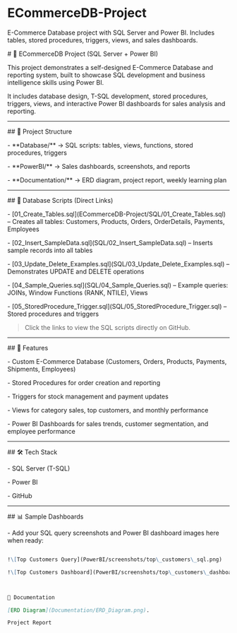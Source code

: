 # ECommerceDB-Project

E-Commerce Database project with SQL Server and Power BI. Includes tables, stored procedures, triggers, views, and sales dashboards.



\# 🛒 ECommerceDB Project (SQL Server + Power BI)



This project demonstrates a self-designed E-Commerce Database and reporting system, built to showcase SQL development and business intelligence skills using Power BI.



It includes database design, T-SQL development, stored procedures, triggers, views, and interactive Power BI dashboards for sales analysis and reporting.



---



\## 📂 Project Structure



\- \*\*Database/\*\* → SQL scripts: tables, views, functions, stored procedures, triggers  

\- \*\*PowerBI/\*\* → Sales dashboards, screenshots, and reports  

\- \*\*Documentation/\*\* → ERD diagram, project report, weekly learning plan  



---



\## 📂 Database Scripts (Direct Links)



\- \[01\_Create\_Tables.sql](ECommerceDB-Project/SQL/01_Create_Tables.sql) – Creates all tables: Customers, Products, Orders, OrderDetails, Payments, Employees  

\- \[02\_Insert\_SampleData.sql](SQL/02_Insert_SampleData.sql) – Inserts sample records into all tables  

\- \[03\_Update\_Delete\_Examples.sql](SQL/03_Update_Delete_Examples.sql) – Demonstrates UPDATE and DELETE operations  

\- \[04\_Sample\_Queries.sql](SQL/04_Sample_Queries.sql) – Example queries: JOINs, Window Functions (RANK, NTILE), Views  

\- \[05\_StoredProcedure\_Trigger.sql](SQL/05_StoredProcedure_Trigger.sql) – Stored procedures and triggers  



> Click the links to view the SQL scripts directly on GitHub.



---



\## 🔹 Features



\- Custom E-Commerce Database (Customers, Orders, Products, Payments, Shipments, Employees)  

\- Stored Procedures for order creation and reporting  

\- Triggers for stock management and payment updates  

\- Views for category sales, top customers, and monthly performance  

\- Power BI Dashboards for sales trends, customer segmentation, and employee performance  



---



\## 🛠️ Tech Stack



\- SQL Server (T-SQL)  

\- Power BI  

\- GitHub  



---



\## 📊 Sample Dashboards



\- Add your SQL query screenshots and Power BI dashboard images here when ready:



```markdown

!\[Top Customers Query](PowerBI/screenshots/top\_customers\_sql.png)

!\[Top Customers Dashboard](PowerBI/screenshots/top\_customers\_dashboard.png)



📄 Documentation

[ERD Diagram](Documentation/ERD_Diagram.png).

Project Report

